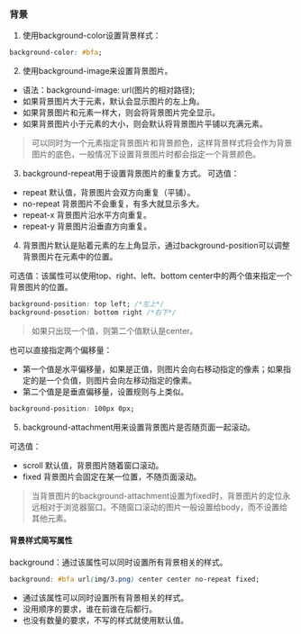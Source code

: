 ### 背景
1. 使用background-color设置背景样式：
```css
background-color: #bfa;
```
2. 使用background-image来设置背景图片。
- 语法：background-image: url(图片的相对路径);
- 如果背景图片大于元素，默认会显示图片的左上角。
- 如果背景图片和元素一样大，则会将背景图片完全显示。
- 如果背景图片小于元素的大小，则会默认将背景图片平铺以充满元素。
>可以同时为一个元素指定背景图片和背景颜色，这样背景样式将会作为背景图片的底色，一般情况下设置背景图片时都会指定一个背景颜色。
3. background-repeat用于设置背景图片的重复方式。
可选值：
- repeat 默认值，背景图片会双方向重复（平铺）。
- no-repeat 背景图片不会重复，有多大就显示多大。
- repeat-x 背景图片沿水平方向重复。
- repeat-y 背景图片沿垂直方向重复。
4. 背景图片默认是贴着元素的左上角显示，通过background-position可以调整背景图片在元素中的位置。

可选值：该属性可以使用top、right、left、bottom center中的两个值来指定一个背景图片的位置。
```css
background-position: top left; /*左上*/
background-posotion: bottom right /*右下*/
```
>如果只出现一个值，则第二个值默认是center。

也可以直接指定两个偏移量：
- 第一个值是水平偏移量，如果是正值，则图片会向右移动指定的像素；如果指定的是一个负值，则图片会向左移动指定的像素。
- 第二个值是是垂直偏移量，设置规则与上类似。
```css
background-position: 100px 0px;
```
5. background-attachment用来设置背景图片是否随页面一起滚动。

可选值：
- scroll  默认值，背景图片随着窗口滚动。
- fixed  背景图片会固定在某一位置，不随页面滚动。
>当背景图片的background-attachment设置为fixed时，背景图片的定位永远相对于浏览器窗口。不随窗口滚动的图片一般设置给body，而不设置给其他元素。
#### 背景样式简写属性
background：通过该属性可以同时设置所有背景相关的样式。

```css
background: #bfa url(img/3.png) center center no-repeat fixed;
```
- 通过该属性可以同时设置所有背景相关的样式。
- 没用顺序的要求，谁在前谁在后都行。
- 也没有数量的要求，不写的样式就使用默认值。


